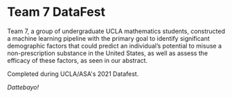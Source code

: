 # Team 7 DataFest
Team 7, a group of undergraduate UCLA mathematics students, constructed a machine learning pipeline with the primary goal to identify significant demographic factors that could predict an individual’s potential to misuse a non-prescription substance in the United States, as well as assess the efficacy of these factors, as seen in our abstract.

Completed during UCLA/ASA's 2021 Datafest.

*Dattebayo!*
